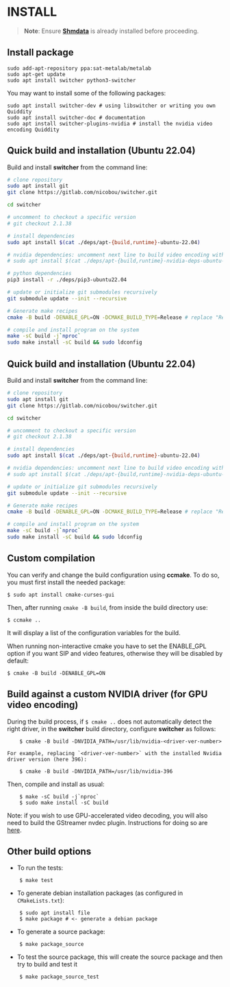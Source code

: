 INSTALL   
=======

> **Note**: Ensure **[Shmdata](https://gitlab.com/nicobou/shmdata)** is already installed before proceeding.

## Install package

```
sudo add-apt-repository ppa:sat-metalab/metalab
sudo apt-get update
sudo apt install switcher python3-switcher
```

You may want to install some of the following packages:

```
sudo apt install switcher-dev # using libswitcher or writing you own Quiddity
sudo apt install switcher-doc # documentation
sudo apt install switcher-plugins-nvidia # install the nvidia video encoding Quiddity
```

## Quick build and installation (Ubuntu 22.04)

Build and install **switcher** from the command line:

```bash
# clone repository
sudo apt install git
git clone https://gitlab.com/nicobou/switcher.git

cd switcher

# uncomment to checkout a specific version
# git checkout 2.1.38

# install dependencies
sudo apt install $(cat ./deps/apt-{build,runtime}-ubuntu-22.04)

# nvidia dependencies: uncomment next line to build video encoding with the nvidia graphics card
# sudo apt install $(cat ./deps/apt-{build,runtime}-nvidia-deps-ubuntu-22.04)

# python dependencies
pip3 install -r ./deps/pip3-ubuntu22.04

# update or initialize git submodules recursively
git submodule update --init --recursive

# Generate make recipes
cmake -B build -DENABLE_GPL=ON -DCMAKE_BUILD_TYPE=Release # replace "Release" by "Debug" for development

# compile and install program on the system
make -sC build -j`nproc`
sudo make install -sC build && sudo ldconfig
```

## Quick build and installation (Ubuntu 22.04)

Build and install **switcher** from the command line:

```bash
# clone repository
sudo apt install git
git clone https://gitlab.com/nicobou/switcher.git

cd switcher

# uncomment to checkout a specific version
# git checkout 2.1.38

# install dependencies
sudo apt install $(cat ./deps/apt-{build,runtime}-ubuntu-22.04)

# nvidia dependencies: uncomment next line to build video encoding with the nvidia graphics card
# sudo apt install $(cat ./deps/apt-{build,runtime}-nvidia-deps-ubuntu-22.04)

# update or initialize git submodules recursively
git submodule update --init --recursive

# Generate make recipes
cmake -B build -DENABLE_GPL=ON -DCMAKE_BUILD_TYPE=Release # replace "Release" by "Debug" for development

# compile and install program on the system
make -sC build -j`nproc`
sudo make install -sC build && sudo ldconfig
```

## Custom compilation

You can verify and change the build configuration using **ccmake**. To do so, you must first install the needed package:
    
```
$ sudo apt install cmake-curses-gui
```

Then, after running `cmake -B build`, from inside the build directory use:

```
$ ccmake ..
```
    
It will display a list of the configuration variables for the build.

When running non-interactive cmake you have to set the ENABLE\_GPL option if you want SIP and video features, otherwise they will be disabled by default:
```
$ cmake -B build -DENABLE_GPL=ON
```

## Build against a custom NVIDIA driver (for GPU video encoding)

During the build process, if `$ cmake ..` does not automatically detect the right driver, in the **switcher** build directory, configure **switcher** as follows:

```
    $ cmake -B build -DNVIDIA_PATH=/usr/lib/nvidia-<driver-ver-number>
```

    For example, replacing `<driver-ver-number>` with the installed Nvidia driver version (here 396):

```
    $ cmake -B build -DNVIDIA_PATH=/usr/lib/nvidia-396
```

Then, compile and install as usual:

```
    $ make -sC build -j`nproc`
    $ sudo make install -sC build
```

Note: if you wish to use GPU-accelerated video decoding, you will also need to build the GStreamer nvdec plugin. Instructions for doing so are [here](doc/using-nvdec-gstreamer-plugins.md).

## Other build options

* To run the tests:

```
    $ make test
```

* To generate debian installation packages (as configured in `CMakeLists.txt`):

```
    $ sudo apt install file
    $ make package # <- generate a debian package
```

* To generate a source package:

```
    $ make package_source
```

* To test the source package, this will create the source package and then try to build and test it

```
    $ make package_source_test
```

